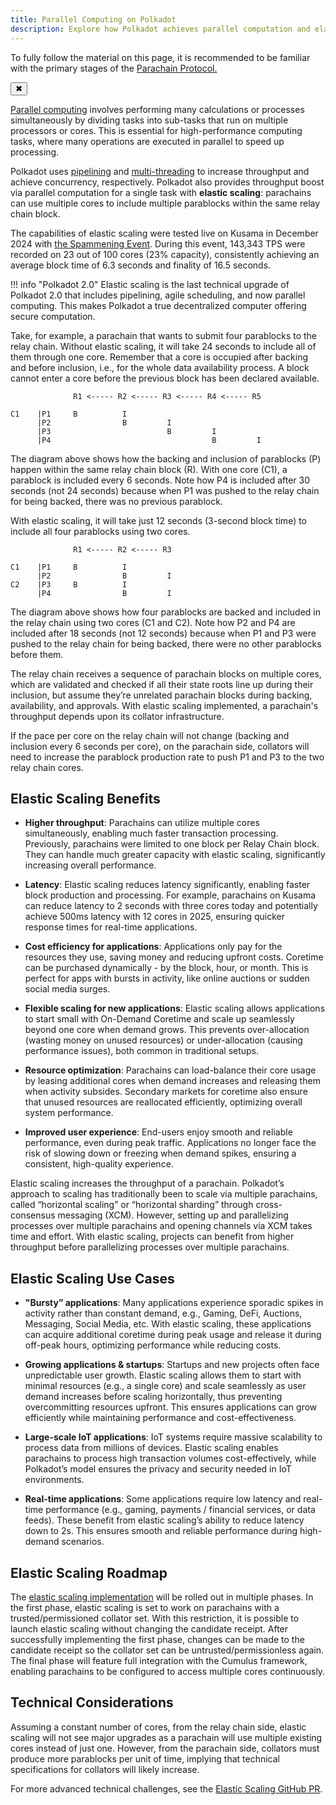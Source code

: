 ```yaml
---
title: Parallel Computing on Polkadot
description: Explore how Polkadot achieves parallel computation and elastic scaling to boost throughput and efficiency.
---
```


<!-- MessageBox -->
<div id="messageBox" class="floating-message-box">
  <p>
    To fully follow the material on this page, it is recommended to be familiar with the primary stages of the 
    <a href="./learn-parachains-protocol.md" target="_blank" rel="noopener noreferrer">
      Parachain Protocol.
    </a>
  </p>
  <button class="close-messagebox" aria-label="Close message">✖</button>
</div>

[Parallel computing](https://en.wikipedia.org/wiki/Parallel_computing) involves performing many
calculations or processes simultaneously by dividing tasks into sub-tasks that run on multiple
processors or cores. This is essential for high-performance computing tasks, where many operations
are executed in parallel to speed up processing.

Polkadot uses [pipelining](./learn-async-backing.md) and
[multi-threading](./learn-agile-coretime.md) to increase throughput and achieve concurrency,
respectively. Polkadot also provides throughput boost via parallel computation for a single task
with **elastic scaling**: parachains can use multiple cores to include multiple parablocks within
the same relay chain block.

The capabilities of elastic scaling were tested live on Kusama in December 2024 with [the Spammening Event](https://polkadot.com/spammening/). During this event, 143,343 TPS were recorded on 23 out of 100 cores (23% capacity), consistently achieving an average block time of 6.3 seconds and finality of 16.5 seconds.

!!! info "Polkadot 2.0"
    Elastic scaling is the last technical upgrade of Polkadot 2.0 that includes pipelining, agile scheduling, and now parallel computing. This makes Polkadot a true decentralized computer offering secure computation. 

Take, for example, a parachain that wants to submit four parablocks to the relay chain. Without
elastic scaling, it will take 24 seconds to include all of them through one core. Remember that a
core is occupied after backing and before inclusion, i.e., for the whole data availability process.
A block cannot enter a core before the previous block has been declared available.

```
              R1 <----- R2 <----- R3 <----- R4 <----- R5

C1    |P1     B          I
      |P2                B         I
      |P3                          B         I
      |P4                                    B         I

```

The diagram above shows how the backing and inclusion of parablocks (P) happen within the same relay
chain block (R). With one core (C1), a parablock is included every 6 seconds. Note how P4 is
included after 30 seconds (not 24 seconds) because when P1 was pushed to the relay chain for being
backed, there was no previous parablock.

With elastic scaling, it will take just 12 seconds (3-second block time) to include all four
parablocks using two cores.

```
              R1 <----- R2 <----- R3

C1    |P1     B          I
      |P2                B         I
C2    |P3     B          I
      |P4                B         I

```

The diagram above shows how four parablocks are backed and included in the relay chain using two
cores (C1 and C2). Note how P2 and P4 are included after 18 seconds (not 12 seconds) because when P1
and P3 were pushed to the relay chain for being backed, there were no other parablocks before them.

The relay chain receives a sequence of parachain blocks on multiple cores, which are validated and
checked if all their state roots line up during their inclusion, but assume they’re unrelated
parachain blocks during backing, availability, and approvals. With elastic scaling implemented, a
parachain's throughput depends upon its collator infrastructure.

If the pace per core on the relay chain will not change (backing and inclusion every 6 seconds per
core), on the parachain side, collators will need to increase the parablock production rate to push
P1 and P3 to the two relay chain cores.

## Elastic Scaling Benefits

- **Higher throughput**: Parachains can utilize multiple cores simultaneously, enabling much faster transaction processing. Previously, parachains were limited to one block per Relay Chain block. They can handle much greater capacity with elastic scaling, significantly increasing overall performance.

- **Latency**: Elastic scaling reduces latency significantly, enabling faster block production and processing. For example, parachains on Kusama can reduce latency to 2 seconds with three cores today and potentially achieve 500ms latency with 12 cores in 2025, ensuring quicker response times for real-time applications.

- **Cost efficiency for applications**: Applications only pay for the resources they use, saving money and reducing upfront costs. Coretime can be purchased dynamically - by the block, hour, or month. This is perfect for apps with bursts in activity, like online auctions or sudden social media surges.

- **Flexible scaling for new applications**: Elastic scaling allows applications to start small with On-Demand Coretime and scale up seamlessly beyond one core when demand grows. This prevents over-allocation (wasting money on unused resources) or under-allocation (causing performance issues), both common in traditional setups.

- **Resource optimization**: Parachains can load-balance their core usage by leasing additional cores when demand increases and releasing them when activity subsides. Secondary markets for coretime also ensure that unused resources are reallocated efficiently, optimizing overall system performance.

- **Improved user experience**: End-users enjoy smooth and reliable performance, even during peak traffic. Applications no longer face the risk of slowing down or freezing when demand spikes, ensuring a consistent, high-quality experience.

Elastic scaling increases the throughput of a parachain. Polkadot’s approach to scaling has traditionally been to scale via multiple parachains, called “horizontal scaling” or “horizontal sharding” through cross-consensus messaging (XCM). However, setting up and parallelizing processes over multiple parachains and opening channels via XCM takes time and effort. With elastic scaling, projects can benefit from higher throughput before parallelizing processes over multiple parachains.

## Elastic Scaling Use Cases

- **"Bursty” applications**: Many applications experience sporadic spikes in activity rather than constant demand, e.g., Gaming, DeFi, Auctions, Messaging, Social Media, etc. With elastic scaling, these applications can acquire additional coretime during peak usage and release it during off-peak hours, optimizing performance while reducing costs.

- **Growing applications & startups**: Startups and new projects often face unpredictable user growth. Elastic scaling allows them to start with minimal resources (e.g., a single core) and scale seamlessly as user demand increases before scaling horizontally, thus preventing overcommitting resources upfront. This ensures applications can grow efficiently while maintaining performance and cost-effectiveness.

- **Large-scale IoT applications**: IoT systems require massive scalability to process data from millions of devices. Elastic scaling enables parachains to process high transaction volumes cost-effectively, while Polkadot’s model ensures the privacy and security needed in IoT environments.

- **Real-time applications**: Some applications require low latency and real-time performance (e.g., gaming, payments / financial services, or data feeds). These benefit from elastic scaling’s ability to reduce latency down to 2s. This ensures smooth and reliable performance during high-demand scenarios.

## Elastic Scaling Roadmap

The [elastic scaling implementation](https://github.com/paritytech/polkadot-sdk/issues/1829) will be
rolled out in multiple phases. In the first phase, elastic scaling is set to work on parachains with
a trusted/permissioned collator set. With this restriction, it is possible to launch elastic scaling
without changing the candidate receipt. After successfully implementing the first phase, changes can
be made to the candidate receipt so the collator set can be untrusted/permissionless again. The
final phase will feature full integration with the Cumulus framework, enabling parachains to be
configured to access multiple cores continuously.

## Technical Considerations

Assuming a constant number of cores, from the relay chain side, elastic scaling will not see major
upgrades as a parachain will use multiple existing cores instead of just one. However, from the
parachain side, collators must produce more parablocks per unit of time, implying that technical
specifications for collators will likely increase.

For more advanced technical challenges, see the
[Elastic Scaling GitHub PR](https://github.com/paritytech/polkadot-sdk/issues/1829).
